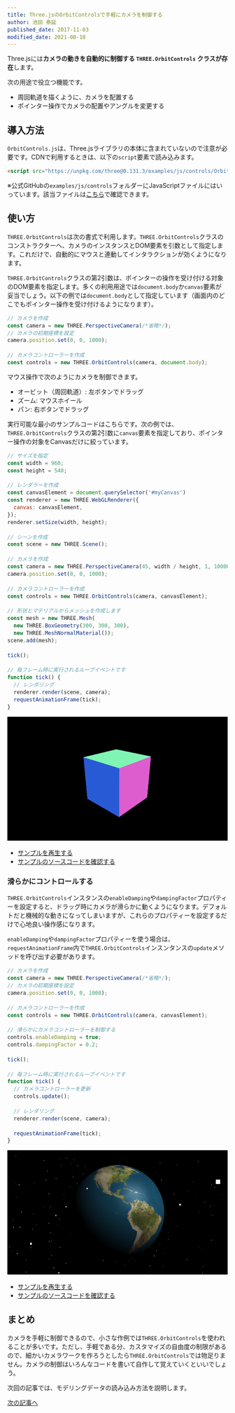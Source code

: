 ```yaml
---
title: Three.jsのOrbitControlsで手軽にカメラを制御する
author: 池田 泰延
published_date: 2017-11-03
modified_date: 2021-08-10
---
```


Three.jsには**カメラの動きを自動的に制御する `THREE.OrbitControls` クラスが存在**します。

次の用途で役立つ機能です。

- 周回軌道を描くように、カメラを配置する
- ポインター操作でカメラの配置やアングルを変更する


## 導入方法

`OrbitControls.js`は、Three.jsライブラリの本体に含まれていないので注意が必要です。CDNで利用するときは、以下の`script`要素で読み込みます。


```html
<script src="https://unpkg.com/three@0.131.3/examples/js/controls/OrbitControls.js"></script>
```

※公式GitHubの`examples/js/controls`フォルダーにJavaScriptファイルにはいっています。該当ファイルは[こちら](https://github.com/mrdoob/three.js/blob/dev/examples/js/controls/OrbitControls.js)で確認できます。




## 使い方

`THREE.OrbitControls`は次の書式で利用します。`THREE.OrbitControls`クラスのコンストラクターへ、カメラのインスタンスとDOM要素を引数として指定します。これだけで、自動的にマウスと連動してインタラクションが効くようになります。

`THREE.OrbitControls`クラスの第2引数は、ポインターの操作を受け付ける対象のDOM要素を指定します。多くの利用用途では`document.body`か`canvas`要素が妥当でしょう。以下の例では`document.body`として指定しています（画面内のどこでもポインター操作を受け付けるようになります）。

```js
// カメラを作成
const camera = new THREE.PerspectiveCamera(/*省略*/);
// カメラの初期座標を設定
camera.position.set(0, 0, 1000);

// カメラコントローラーを作成
const controls = new THREE.OrbitControls(camera, document.body);
```

マウス操作で次のようにカメラを制御できます。

- オービット（周回軌道）: 左ボタンでドラッグ
- ズーム: マウスホイール
- パン: 右ボタンでドラッグ


実行可能な最小のサンプルコードはこちらです。次の例では、`THREE.OrbitControls`クラスの第2引数に`canvas`要素を指定しており、ポインター操作の対象をCanvasだけに絞っています。

```js
// サイズを指定
const width = 960;
const height = 540;

// レンダラーを作成
const canvasElement = document.querySelector('#myCanvas')
const renderer = new THREE.WebGLRenderer({
  canvas: canvasElement,
});
renderer.setSize(width, height);

// シーンを作成
const scene = new THREE.Scene();

// カメラを作成
const camera = new THREE.PerspectiveCamera(45, width / height, 1, 10000);
camera.position.set(0, 0, 1000);

// カメラコントローラーを作成
const controls = new THREE.OrbitControls(camera, canvasElement);

// 形状とマテリアルからメッシュを作成します
const mesh = new THREE.Mesh(
  new THREE.BoxGeometry(300, 300, 300),
  new THREE.MeshNormalMaterial());
scene.add(mesh);

tick();

// 毎フレーム時に実行されるループイベントです
function tick() {
  // レンダリング
  renderer.render(scene, camera);
  requestAnimationFrame(tick);
}
```


![](../imgs/camera_orbitcontrols_basic.png)

- [サンプルを再生する](https://ics-creative.github.io/tutorial-three/samples/camera_orbitcontrols_basic.html)
- [サンプルのソースコードを確認する](../samples/camera_orbitcontrols_basic.html)




### 滑らかにコントロールする

`THREE.OrbitControls`インスタンスの`enableDamping`や`dampingFactor`プロパティーを設定すると、ドラッグ時にカメラが滑らかに動くようになります。デフォルトだと機械的な動きになってしまいますが、これらのプロパティーを設定するだけで心地良い操作感になります。

`enableDamping`や`dampingFactor`プロパティーを使う場合は、`requestAnimationFrame`内で`THREE.OrbitControls`インスンタンスの`update`メソッドを呼び出す必要があります。

```js
// カメラを作成
const camera = new THREE.PerspectiveCamera(/*省略*/);
// カメラの初期座標を設定
camera.position.set(0, 0, 1000);

// カメラコントローラーを作成
const controls = new THREE.OrbitControls(camera, canvasElement);

// 滑らかにカメラコントローラーを制御する
controls.enableDamping = true;
controls.dampingFactor = 0.2;

tick();

// 毎フレーム時に実行されるループイベントです
function tick() {
  // カメラコントローラーを更新
  controls.update();

  // レンダリング
  renderer.render(scene, camera);

  requestAnimationFrame(tick);
}
```


![](../imgs/camera_orbitcontrols.png)

- [サンプルを再生する](https://ics-creative.github.io/tutorial-three/samples/camera_orbitcontrols.html)
- [サンプルのソースコードを確認する](../samples/camera_orbitcontrols.html)



## まとめ

カメラを手軽に制御できるので、小さな作例では`THREE.OrbitControls`を使われることが多いです。ただし、手軽である分、カスタマイズの自由度の制限があるので、細かいカメラワークを作ろうとしたら`THREE.OrbitControls`では物足りません。カメラの制御はいろんなコードを書いて自作して覚えていくといいでしょう。


次回の記事では、モデリングデータの読み込み方法を説明します。

[次の記事へ](model_basic.md)

